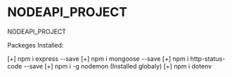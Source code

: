 # NODEAPI_PROJECT
NODEAPI_PROJECT

Packeges Installed:

[+] npm i express --save
[+] npm i mongoose --save
[+] npm i http-status-code --save
[+] npm i -g nodemon (Installed globaly)
[+] npm i dotenv